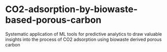 # CO2-adsorption-by-biowaste-based-porous-carbon
Systematic application of ML tools for predictive analytics  to draw valuable insights into the process of CO2 adsorption using biowaste derived porous carbon
